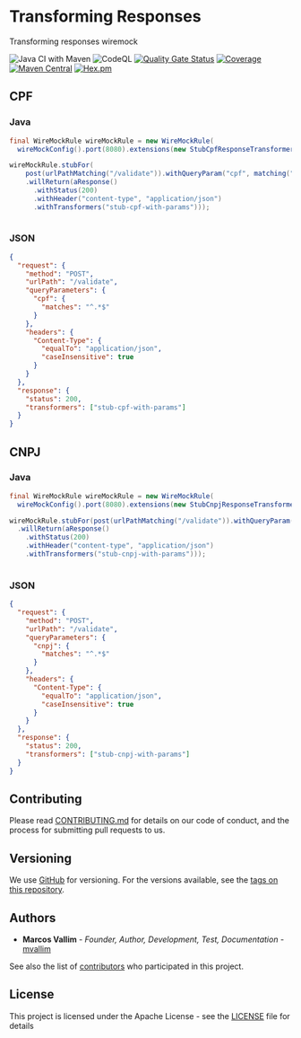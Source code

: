 # Transforming Responses

Transforming responses wiremock

![Java CI with Maven](https://github.com/mvallim/transforming-responses/workflows/Java%20CI%20with%20Maven/badge.svg?branch=master)
![CodeQL](https://github.com/mvallim/transforming-responses/workflows/CodeQL/badge.svg?branch=master)
[![Quality Gate Status](https://sonarcloud.io/api/project_badges/measure?project=transforming-responses&metric=alert_status)](https://sonarcloud.io/dashboard?id=transforming-responses)
[![Coverage](https://sonarcloud.io/api/project_badges/measure?project=transforming-responses&metric=coverage)](https://sonarcloud.io/dashboard?id=transforming-responses)
[![Maven Central](https://maven-badges.herokuapp.com/maven-central/com.github.mvallim/transforming-responses/badge.svg)](https://maven-badges.herokuapp.com/maven-central/com.github.mvallim/transforming-responses)
[![Hex.pm](https://img.shields.io/hexpm/l/plug.svg)](http://www.apache.org/licenses/LICENSE-2.0)

## CPF

### Java

```java
final WireMockRule wireMockRule = new WireMockRule(
  wireMockConfig().port(8080).extensions(new StubCpfResponseTransformerWithParams()));

wireMockRule.stubFor(
    post(urlPathMatching("/validate")).withQueryParam("cpf", matching("^.*$"))
    .willReturn(aResponse()
      .withStatus(200)
      .withHeader("content-type", "application/json")
      .withTransformers("stub-cpf-with-params")));
        
```

### JSON

```json
{
  "request": {
    "method": "POST",
    "urlPath": "/validate",
    "queryParameters": {
      "cpf": {
        "matches": "^.*$"
      }
    },
    "headers": {
      "Content-Type": {
        "equalTo": "application/json",
        "caseInsensitive": true
      }
    }
  },
  "response": {
    "status": 200,
    "transformers": ["stub-cpf-with-params"]
  }
}
```

## CNPJ

### Java

```java
final WireMockRule wireMockRule = new WireMockRule(
  wireMockConfig().port(8080).extensions(new StubCnpjResponseTransformerWithParams()));

wireMockRule.stubFor(post(urlPathMatching("/validate")).withQueryParam("cnpj", matching("^.*$"))
  .willReturn(aResponse()
    .withStatus(200)
    .withHeader("content-type", "application/json")
    .withTransformers("stub-cnpj-with-params")));
        
```

### JSON

```json
{
  "request": {
    "method": "POST",
    "urlPath": "/validate",
    "queryParameters": {
      "cnpj": {
        "matches": "^.*$"
      }
    },
    "headers": {
      "Content-Type": {
        "equalTo": "application/json",
        "caseInsensitive": true
      }
    }
  },
  "response": {
    "status": 200,
    "transformers": ["stub-cnpj-with-params"]
  }
}
```

## Contributing

Please read [CONTRIBUTING.md](CONTRIBUTING.md) for details on our code of conduct, and the process for submitting pull requests to us.

## Versioning

We use [GitHub](https://github.com/mvallim/java-fluent-validator) for versioning. For the versions available, see the [tags on this repository](https://github.com/mvallim/java-fluent-validator/tags).

## Authors

* **Marcos Vallim** - *Founder, Author, Development, Test, Documentation* - [mvallim](https://github.com/mvallim)

See also the list of [contributors](CONTRIBUTORS.txt) who participated in this project.

## License

This project is licensed under the Apache License - see the [LICENSE](LICENSE) file for details

